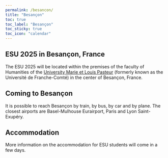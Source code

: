 ```yaml
---
permalink: /besancon/
title: "Besançon"
toc: true
toc_label: "Besançon"
toc_sticky: true
toc_icon: "calendar"
---
```


## ESU 2025 in Besançon, France

The ESU 2025 will be located within the premises of the faculty of Humanities of the [University Marie et Louis Pasteur](https://www.univ-fcomte.fr/) (formerly known as the Université de Franche-Comté) in the center of Besançon, France.

## Coming to Besançon

It is possible to reach Besançon by train, by bus, by car and by plane. 
The closest airports are Basel-Mulhouse Eurairport, Paris and Lyon Saint-Exupéry.

## Accommodation 

More information on the accommodation for ESU students will come in a few days.


